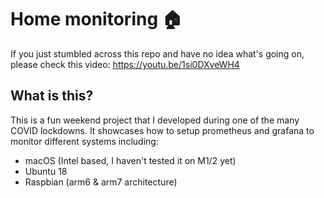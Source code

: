 # Home monitoring 🏠

If you just stumbled across this repo and have no idea what's going on, please check this video: https://youtu.be/1si0DXveWH4

## What is this?
This is a fun weekend project that I developed during one of the many COVID lockdowns.
It showcases how to setup prometheus and grafana to monitor different systems including:
- macOS (Intel based, I haven't tested it on M1/2 yet)
- Ubuntu 18
- Raspbian (arm6 & arm7 architecture)